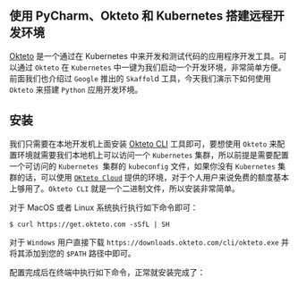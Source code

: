 ## 使用 PyCharm、Okteto 和 Kubernetes 搭建远程开发环境

[Okteto](https://okteto.com/) 是一个通过在 Kubernetes 中来开发和测试代码的应用程序开发工具。可以通过 `Okteto` 在 `Kubernetes` 中一键为我们启动一个开发环境，非常简单方便。前面我们也介绍过 `Google` 推出的 `Skaffol`d 工具，今天我们演示下如何使用 `Okteto` 来搭建 `Python` 应用开发环境。

## 安装


我们只需要在本地开发机上面安装 [Okteto CLI](https://okteto.com/docs/getting-started/installation) 工具即可，要想使用 `Okteto` 来配置环境就需要我们本地机上可以访问一个 `Kubernetes` 集群，所以前提是需要配置一个可访问的 `Kubernetes `集群的 `kubeconfig` 文件，如果你没有 `Kubernetes` 集群的话，可以使用 [`OKteto Cloud`](https://okteto.com/) 提供的环境，对于个人用户来说免费的额度基本上够用了。`Okteto CLI` 就是一个二进制文件，所以安装非常简单。

对于 MacOS 或者 Linux 系统执行执行如下命令即可：

```
$ curl https://get.okteto.com -sSfL | SH
```

对于 `Windows` 用户直接下载 `https://downloads.okteto.com/cli/okteto.exe` 并将其添加到您的 `$PATH` 路径中即可。

配置完成后在终端中执行如下命令，正常就安装完成了：

```